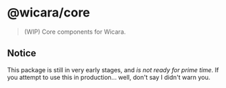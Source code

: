 # @wicara/core

> (WIP) Core components for Wicara.

## Notice

This package is still in very early stages, and _is not ready for prime time_. If you attempt to use this in production... well, don't say I didn't warn you.
